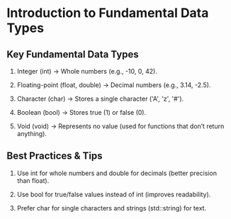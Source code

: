 # Introduction to Fundamental Data Types

## Key Fundamental Data Types

1. Integer (int) → Whole numbers (e.g., -10, 0, 42).

2. Floating-point (float, double) → Decimal numbers (e.g., 3.14, -2.5).

3. Character (char) → Stores a single character ('A', 'z', '#').

4. Boolean (bool) → Stores true (1) or false (0).

5. Void (void) → Represents no value (used for functions that don’t return anything).


## Best Practices & Tips

1. Use int for whole numbers and double for decimals (better precision than float).

2. Use bool for true/false values instead of int (improves readability).

3.  Prefer char for single characters and strings (std::string) for text.